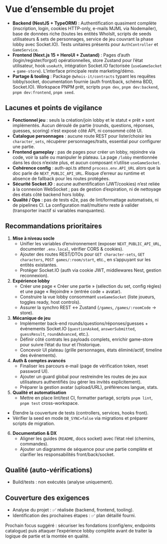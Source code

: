 # Vue d’ensemble du projet

- **Backend (NestJS + TypeORM)** : Authentification quasiment complète (inscription, login, cookies HTTP-only, e-mails MJML via Nodemailer), base de données riche (toutes les entités WhoIsIt, scripts de seeds utilisateurs & sets de personnages, service de jeu couvrant la phase lobby avec Socket.IO). Tests unitaires présents pour `AuthController` et `GameService`.
- **Frontend (Next.js 15 + HeroUI + Zustand)** : Pages d’auth (login/register/forgot) opérationnelles, store Zustand pour l’état utilisateur, hook `useAuth`, intégration Socket.IO factorisée (`useGameSocket` + `game-store`). L’interface principale reste marketing/démo.
- **Partage & tooling** : Package `@whois-it/contracts` typant les requêtes lobby/socket, documentation fournie (auth front/back, schéma BDD, Socket.IO). Workspace PNPM prêt, scripts `pnpm dev`, `pnpm dev:backend`, `pnpm dev:frontend`, `pnpm seed`.

## Lacunes et points de vigilance

- **Fonctionnel jeu** : seuls la création/join lobby et le statut « prêt » sont implémentés. Aucun déroulé de partie (rounds, questions, réponses, guesses, scoring) n’est exposé côté API, ni consommé côté UI.
- **Catalogue personnages** : aucune route REST pour lister/choisir les `character_sets`, récupérer personnages/traits, essential pour configurer une partie.
- **Frontend gameplay** : pas de pages pour créer un lobby, rejoindre via code, voir la salle ou manipuler le plateau. La page `/lobby` mentionnée dans les docs n’existe plus, et aucun composant n’utilise `useGameSocket`.
- **Cohérence config** : auth-api.ts attend `process.env.API_URL` alors que la doc parle de `NEXT_PUBLIC_API_URL`. Risque d’erreur au runtime et absence de fallback pour les routes protégées.
- **Sécurité Socket.IO** : aucune authentification (JWT/cookies) n’est reliée à la connexion WebSocket ; pas de gestion d’expiration, ni de nettoyage des états côté backend hors lobby.
- **Qualité / Ops** : pas de tests e2e, pas de lint/formattage automatisés, ni de pipelines CI. La configuration mail/multienv reste à valider (transporter inactif si variables manquantes).

## Recommandations prioritaires

1. **Mise à niveau socle**
   - Unifier les variables d’environnement (exposer `NEXT_PUBLIC_API_URL`, documenter `.env.local`, vérifier CORS & cookies).
   - Ajouter des routes REST/DTOs pour `GET character-sets`, `GET characters`, `POST games/:room/start`, etc., en s’appuyant sur les entités existantes.
   - Protéger Socket.IO (auth via cookie JWT, middlewares Nest, gestion reconnexion).
2. **Expérience lobby**
   - Créer une page « Créer une partie » (sélection du set, config règles) et une page « Rejoindre » (entrée code + avatar).
   - Construire la vue lobby consommant `useGameSocket` (liste joueurs, toggles ready, host controls).
   - Assurer la synchro REST ↔ Zustand (`/games`, `/games/:roomCode` → store).
3. **Mécanique de jeu**
   - Implémenter back-end rounds/questions/réponses/guesses + événements Socket.IO (`questionAsked`, `answerSubmitted`, `guessResult`, `roundAdvanced`, etc.).
   - Définir côté contrats les payloads complets, enrichir game-store pour suivre l’état du tour et l’historique.
   - Concevoir UI plateau (grille personnages, états éliminé/actif, timeline des événements).
4. **Auth & comptes avancés**
   - Finaliser les parcours e-mail (page de vérification token, reset password UI).
   - Ajouter un guard global pour restreindre les routes de jeu aux utilisateurs authentifiés (ou gérer les invités explicitement).
   - Préparer la gestion avatar (upload/URL), préférences langue, stats.
5. **Qualité et automatisation**
   - Mettre en place lint/test CI, formatter partagé, scripts `pnpm lint`, `pnpm test` cross-workspace.

- Étendre la couverture de tests (controllers, services, hooks front).
- Vérifier la seed en mode `DB_SYNC=false` via migrations et préparer scripts de migration.

6. **Documentation & DX**
   - Aligner les guides (`README`, docs socket) avec l’état réel (chemins, commandes).
   - Ajouter un diagramme de séquence pour une partie complète et clarifier les responsabilités front/back/socket.

## Qualité (auto-vérifications)

- Build/tests : non exécutés (analyse uniquement).

## Couverture des exigences

- Analyse du projet : ✅ réalisée (backend, frontend, tooling).
- Identification des prochaines étapes : ✅ plan détaillé fourni.

Prochain focus suggéré : sécuriser les fondations (config/env, endpoints catalogue) puis attaquer l’expérience lobby complète avant de traiter la logique de partie et la montée en qualité.
